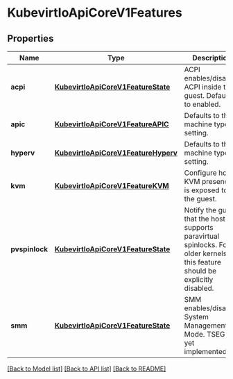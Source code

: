 # KubevirtIoApiCoreV1Features

## Properties
Name | Type | Description | Notes
------------ | ------------- | ------------- | -------------
**acpi** | [**KubevirtIoApiCoreV1FeatureState**](KubevirtIoApiCoreV1FeatureState.md) | ACPI enables/disables ACPI inside the guest. Defaults to enabled. | [optional] 
**apic** | [**KubevirtIoApiCoreV1FeatureAPIC**](KubevirtIoApiCoreV1FeatureAPIC.md) | Defaults to the machine type setting. | [optional] 
**hyperv** | [**KubevirtIoApiCoreV1FeatureHyperv**](KubevirtIoApiCoreV1FeatureHyperv.md) | Defaults to the machine type setting. | [optional] 
**kvm** | [**KubevirtIoApiCoreV1FeatureKVM**](KubevirtIoApiCoreV1FeatureKVM.md) | Configure how KVM presence is exposed to the guest. | [optional] 
**pvspinlock** | [**KubevirtIoApiCoreV1FeatureState**](KubevirtIoApiCoreV1FeatureState.md) | Notify the guest that the host supports paravirtual spinlocks. For older kernels this feature should be explicitly disabled. | [optional] 
**smm** | [**KubevirtIoApiCoreV1FeatureState**](KubevirtIoApiCoreV1FeatureState.md) | SMM enables/disables System Management Mode. TSEG not yet implemented. | [optional] 

[[Back to Model list]](../README.md#documentation-for-models) [[Back to API list]](../README.md#documentation-for-api-endpoints) [[Back to README]](../README.md)


